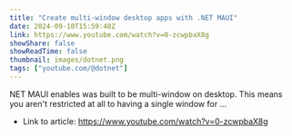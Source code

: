 ```yaml
---
title: "Create multi-window desktop apps with .NET MAUI"
date: 2024-09-10T15:59:48Z
link: https://www.youtube.com/watch?v=0-zcwpbaX8g
showShare: false
showReadTime: false
thumbnail: images/dotnet.png
tags: ["youtube.com/@dotnet"]
---
```

NET MAUI enables was built to be multi-window on desktop. This means you aren't restricted at all to having a single window for ...

- Link to article: https://www.youtube.com/watch?v=0-zcwpbaX8g